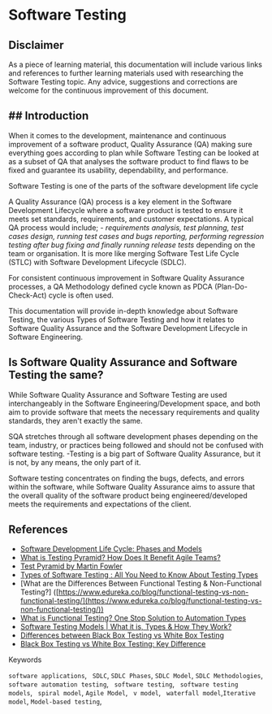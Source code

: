 # Software Testing



## Disclaimer

As a piece of learning material, this documentation will include various links and references to further learning materials used with researching the Software Testing topic. Any advice, suggestions and corrections are welcome for the continuous improvement of this document.

## ## Introduction

When it comes to the development, maintenance and continuous improvement of a software product, Quality Assurance (QA) making sure everything goes according to plan while Software Testing can be looked at as a subset of QA that analyses the software product to find flaws to be fixed and guarantee its usability, dependability, and performance.

Software Testing is one of the parts of the software development life cycle

A Quality Assurance (QA) process is a key element in the Software Development Lifecycle where a software product is tested to ensure it meets set standards, requirements, and customer expectations.
 A typical QA process would include; - _requirements analysis, test planning, test cases design, running test cases and bugs reporting, performing regression testing after bug fixing and finally running release tests_ depending on the team or organisation. It is more like merging Software Test Life Cycle (STLC) with Software Development Lifecycle (SDLC).

For consistent continuous improvement in Software Quality Assurance processes, a QA Methodology defined cycle known as PDCA (Plan-Do-Check-Act) cycle is often used.

This documentation will provide in-depth knowledge about Software Testing, the various Types of Software Testing and how it relates to Software Quality Assurance and the Software Development Lifecycle in Software Engineering.

## Is Software Quality Assurance and Software Testing the same?

While Software Quality Assurance and Software Testing are used interchangeably in the Software Engineering/Development space, and both aim to provide software that meets the necessary requirements and quality standards, they aren't exactly the same.

SQA stretches through all software development phases depending on the team, industry, or practices being followed and should not be confused with software testing. -Testing is a big part of Software Quality Assurance, but it is not, by any means, the only part of it.

Software testing concentrates on finding the bugs, defects, and errors within the software, while Software Quality Assurance aims to assure that the overall quality of the software product being engineered/developed meets the requirements and expectations of the client.



## References

- [Software Development Life Cycle: Phases and Models]([https://medium.com/@jeevanesh/software-development-life-cycle-phases-and-models-dc7b7aec3726](https://medium.com/@jeevanesh/software-development-life-cycle-phases-and-models-dc7b7aec3726))
- [What is Testing Pyramid? How Does It Benefit Agile Teams?]([https://testsigma.com/blog/testing-pyramid/](https://testsigma.com/blog/testing-pyramid/))
- [Test Pyramid by Martin Fowler]([https://martinfowler.com/bliki/TestPyramid.html](https://martinfowler.com/bliki/TestPyramid.html))
- [Types of Software Testing : All You Need to Know About Testing Types]([https://www.edureka.co/blog/types-of-software-testing/](https://www.edureka.co/blog/types-of-software-testing/))
- [What are the Differences Between Functional Testing & Non-Functional Testing?] ([https://www.edureka.co/blog/functional-testing-vs-non-functional-testing/](https://www.edureka.co/blog/functional-testing-vs-non-functional-testing/))
- [What is Functional Testing? One Stop Solution to Automation Types]([https://www.edureka.co/blog/what-is-functional-testing/](https://www.edureka.co/blog/what-is-functional-testing/))
- [Software Testing Models | What it is, Types & How They Work?]([https://testsigma.com/blog/software-testing-models/](https://testsigma.com/blog/software-testing-models/))
- [Differences between Black Box Testing vs White Box Testing]([https://www.geeksforgeeks.org/differences-between-black-box-testing-vs-white-box-testing/](https://www.geeksforgeeks.org/differences-between-black-box-testing-vs-white-box-testing/))
- [Black Box Testing vs White Box Testing: Key Difference]([https://www.guru99.com/back-box-vs-white-box-testing.html](https://www.guru99.com/back-box-vs-white-box-testing.html))

Keywords

``software applications``, `` SDLC``, ``SDLC Phases``, ``SDLC Model``, ``SDLC Methodologies``, ``software automation testing``, `` software testing``, `` software testing models``, `` spiral model``, ``Agile Model``, `` v model``, `` waterfall model``,``Iterative model``, ``Model-based testing``,
